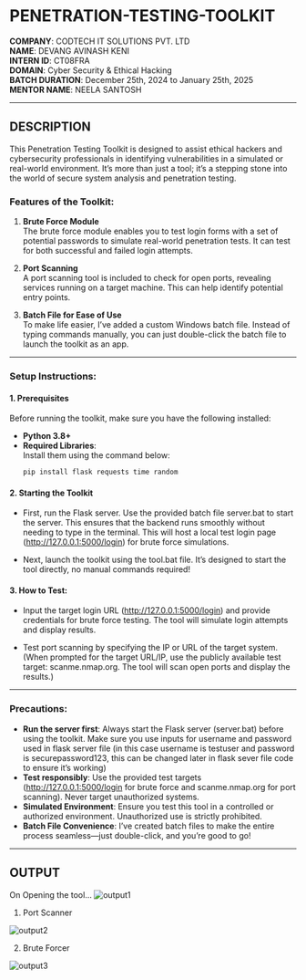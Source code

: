 # PENETRATION-TESTING-TOOLKIT

**COMPANY**: CODTECH IT SOLUTIONS PVT. LTD  
**NAME**: DEVANG AVINASH KENI  
**INTERN ID**: CT08FRA  
**DOMAIN**: Cyber Security & Ethical Hacking  
**BATCH DURATION**: December 25th, 2024 to January 25th, 2025  
**MENTOR NAME**: NEELA SANTOSH  

---

## DESCRIPTION

This Penetration Testing Toolkit is designed to assist ethical hackers and cybersecurity professionals in identifying vulnerabilities in a simulated or real-world environment. It’s more than just a tool; it’s a stepping stone into the world of secure system analysis and penetration testing.

### Features of the Toolkit:
1. **Brute Force Module**  
   The brute force module enables you to test login forms with a set of potential passwords to simulate real-world penetration tests. It can test for both successful and failed login attempts.

2. **Port Scanning**  
   A port scanning tool is included to check for open ports, revealing services running on a target machine. This can help identify potential entry points.

3. **Batch File for Ease of Use**  
   To make life easier, I’ve added a custom Windows batch file. Instead of typing commands manually, you can just double-click the batch file to launch the toolkit as an app.

---

### Setup Instructions:

#### 1. Prerequisites
Before running the toolkit, make sure you have the following installed:
- **Python 3.8+**
- **Required Libraries**:  
  Install them using the command below:
  ```bash
  pip install flask requests time random

#### 2. Starting the Toolkit
- First, run the Flask server. Use the provided batch file server.bat to start the server. This ensures that the backend runs smoothly without needing to type in the terminal.
This will host a local test login page (http://127.0.0.1:5000/login) for brute force simulations.

- Next, launch the toolkit using the tool.bat file. It’s designed to start the tool directly, no manual commands required!

#### 3. How to Test:
- Input the target login URL (http://127.0.0.1:5000/login) and provide credentials for brute force testing. The tool will simulate login attempts and display results.

- Test port scanning by specifying the IP or URL of the target system. (When prompted for the target URL/IP, use the publicly available test target: scanme.nmap.org. The tool will scan open ports and display the results.)
________________________________________
### Precautions:
- **Run the server first**: Always start the Flask server (server.bat) before using the toolkit. 
Make sure you use inputs for username and password used in flask server file (in this case username is testuser and password is securepassword123, this can be changed later in flask sever file code to ensure it’s working)
- **Test responsibly**: Use the provided test targets (http://127.0.0.1:5000/login for brute force and scanme.nmap.org for port scanning). Never target unauthorized systems.
- **Simulated Environment**: Ensure you test this tool in a controlled or authorized environment. Unauthorized use is strictly prohibited.
- **Batch File Convenience**: I’ve created batch files to make the entire process seamless—just double-click, and you’re good to go!

________________________________________
## OUTPUT

On Opening the tool...
![output1](https://github.com/user-attachments/assets/8880d8d1-607a-422c-97fc-c3e8bbddf969)

1. Port Scanner

![output2](https://github.com/user-attachments/assets/18b69d6e-4d04-4c36-bd66-5b76bc9473d6)

2. Brute Forcer

![output3](https://github.com/user-attachments/assets/c61455b7-8ec7-4de8-84ae-64667bd98f3d)

